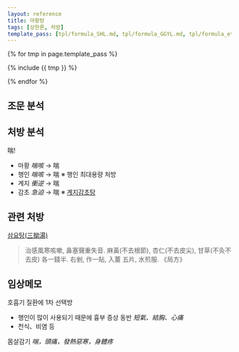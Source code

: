 ```yaml
---
layout: reference
title: 마황탕
tags: [상한론, 처방]
template_pass: [tpl/formula_SHL.md, tpl/formula_GGYL.md, tpl/formula_etc.md]
---
```



{% for tmp in page.template_pass %}

{% include {{ tmp }} %}

{% endfor %}

## 조문 분석

## 처방 분석

喘!
* 마황 _喘咳_ → 喘
* 행인 _喘咳_ → 喘 ※ 행인 최대용량 처방
* 계지 _衝逆_ → 喘
* 감초 _急迫_ → 喘 ※ [계지감초탕]({{site.formulaurl}}/계지감초탕)

## 관련 처방

[삼요탕(三拗湯)](https://mediclassics.kr/books/8/volume/13#content_536)

> 治感風寒咳嗽, 鼻塞聲重失音. 麻黃(不去根節), 杏仁(不去皮尖), 甘草(不灸不去皮) 各一錢半. 右剉, 作一貼, 入薑 五片, 水煎服. 《局方》

## 임상메모

호흡기 질환에 1차 선택방
* 행인이 많이 사용되기 때문에 흉부 증상 동반 _短氣、結胸、心痛_
* 천식、비염 등

몸살감기 _喘，頭痛，發熱惡寒，身體疼_
